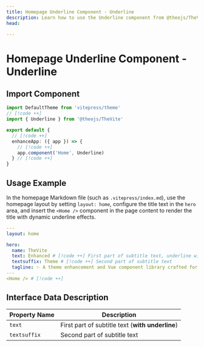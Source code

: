 ```yaml
---
title: Homepage Underline Component - Underline
description: Learn how to use the Underline component from @theojs/TheVite plugin to add beautiful dynamic underline effects to the hero area title text on your VitePress website homepage. This guide includes component import, property configuration, and detailed steps for use in homepage layout to enhance homepage visual appeal and user experience.
head:

---
```


# Homepage Underline Component - Underline


## Import Component

```ts [.vitepress/theme/index.ts]
import DefaultTheme from 'vitepress/theme'
// [!code ++]
import { Underline } from '@theojs/TheVite'

export default {
  // [!code ++]
  enhanceApp: ({ app }) => {
    // [!code ++]
    app.component('Home', Underline)
  } // [!code ++]
}
```

## Usage Example

In the homepage Markdown file (such as `.vitepress/index.md`), use the homepage layout by setting `layout: home`, configure the title text in the `hero` area, and insert the `<Home />` component in the page content to render the title with dynamic underline effects.

```yaml [.vitepress/index.md]
---
layout: home

hero:
  name: TheVite
  text: Enhanced # [!code ++] First part of subtitle text, underline will apply here
  textsuffix: Theme # [!code ++] Second part of subtitle text
  tagline: ✨ A theme enhancement and Vue component library crafted for VitePress
---
<Home /> # [!code ++]
```

## Interface Data Description

| Property Name | Description                                               |
| ------------- | --------------------------------------------------------- |
| `text`        | First part of subtitle text (**with underline**)         |
| `textsuffix`  | Second part of subtitle text                              |
